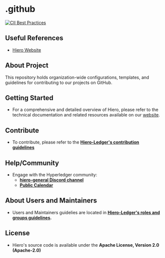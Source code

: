 # .github

<!---
The following links are references to the sites where the project is being processed for statistics and/or tracked for progress.
For an example on how to add these links and format them, use: https://github.com/hyperledger/fabric/blob/main/README.md
Having this accessible can help reducing time looking for these sites.
-->
[![CII Best Practices](https://bestpractices.coreinfrastructure.org/projects/10697/badge)](https://bestpractices.coreinfrastructure.org/projects/10697)

<!---
Any additional links useful to the team. For example, meetings, events, training material, etc.
-->
## Useful References

 - [Hiero Website](https://hiero.org)
   
<!---
About Project information needs to be comprehensive and useful for new members to be able to understand it's goals. 
-->
## About Project

This repository holds organization-wide configurations, templates, and guidelines for contributing to our projects on GitHub.

<!---
Getting Started information needs to offer guidance on how to get familiarized with the project and any information on how to set up your local environment (when applicable).
-->
## Getting Started

- For a comprehensive and detailed overview of Hiero, please refer to the technical documentation and related resources available on our [website](https://hiero.org).

<!---
Contibute links and guidelines that the project is following. References to exceptions to the main guidelines need to be includded. 
Security file information and reference to security guidelines.
By default, refer to https://github.com/hiero-ledger/.github/blob/main/CONTRIBUTING.md unless the project has a different local file.
-->
## Contribute

- To contribute, please refer to the **[Hiero-Ledger's contribution guidelines](https://github.com/hiero-ledger/.github/blob/main/CONTRIBUTING.md)**

<!---
Help and Community includes discord channels, meeting information or references where new members can ask questions. 
Links to issues and discussions.
-->
## Help/Community

- Engage with the Hyperledger community:
  - **[hiero-general Discord channel](https://discord.lfdecentralizedtrust.org/)**
  - **[Public Calendar](https://zoom-lfx.platform.linuxfoundation.org/meetings/hiero?view=week)**

<!---
Reference to the Maintainers file and end users information.
By default, the project's MAINTAINERS.md should reference the main rules and groups file located in https://github.com/hiero-ledger/governance/blob/main/roles-and-groups.md
This section should also reference it unless the project has been approved by the TSC to follow a different guideline. 
-->
## About Users and Maintainers

- Users and Maintainers guidelies are located in **[Hiero-Ledger's roles and groups guidelines](https://github.com/hiero-ledger/governance/blob/main/roles-and-groups.md#maintainers).**

<!---
Recognition to past contributors or mentions of collaborating companies.
-->

## License

- Hiero's source code is available under the **Apache License, Version 2.0 (Apache-2.0)**

